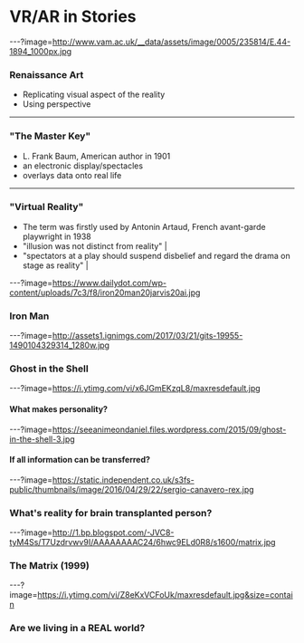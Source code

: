 # VR/AR in Stories

---?image=http://www.vam.ac.uk/__data/assets/image/0005/235814/E.44-1894_1000px.jpg

### Renaissance Art

- Replicating visual aspect of the reality
- Using perspective

---

### "The Master Key"

- L. Frank Baum, American author in 1901
- an electronic display/spectacles
- overlays data onto real life

---

### "Virtual Reality"

- The term was firstly used by Antonin Artaud, French avant-garde playwright in 1938
- "illusion was not distinct from reality" |
- "spectators at a play should suspend disbelief and regard the drama on stage as reality" |

---?image=https://www.dailydot.com/wp-content/uploads/7c3/f8/iron20man20jarvis20ai.jpg

### Iron Man

---?image=http://assets1.ignimgs.com/2017/03/21/gits-19955-1490104329314_1280w.jpg

### Ghost in the Shell

---?image=https://i.ytimg.com/vi/x6JGmEKzqL8/maxresdefault.jpg

#### What makes personality?

---?image=https://seeanimeondaniel.files.wordpress.com/2015/09/ghost-in-the-shell-3.jpg

#### If all information can be transferred?

---?image=https://static.independent.co.uk/s3fs-public/thumbnails/image/2016/04/29/22/sergio-canavero-rex.jpg

### What's reality for brain transplanted person?

---?image=http://1.bp.blogspot.com/-JVC8-tyM4Ss/T7Uzdrvwv9I/AAAAAAAAC24/6hwc9ELd0R8/s1600/matrix.jpg

### The Matrix (1999)

---?image=https://i.ytimg.com/vi/Z8eKxVCFoUk/maxresdefault.jpg&size=contain

### Are we living in a REAL world?
